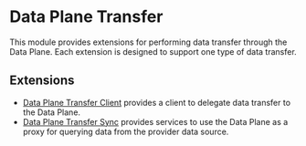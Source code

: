 # Data Plane Transfer

This module provides extensions for performing data transfer through the Data Plane. Each extension is designed to
support one type of data transfer.

## Extensions

- [Data Plane Transfer Client](./data-plane-transfer-client/README.md) provides a client to delegate data transfer to the Data Plane.
- [Data Plane Transfer Sync](./data-plane-transfer-sync/README.md) provides services to use the Data Plane as a proxy for querying data from the provider data source.
